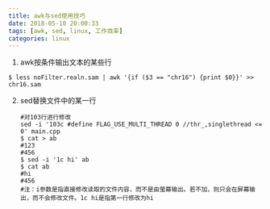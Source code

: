 ```yaml
---
title: awk与sed使用技巧
date: 2018-05-10 20:00:33
tags: [awk, sed, linux, 工作效率]
categories: linux
---
```


1. awk按条件输出文本的某些行

```shell
$ less noFilter.realn.sam | awk '{if ($3 == "chr16") {print $0}}' >> chr16.sam
```

2. sed替换文件中的某一行

   ```shell
   #对103行进行修改
   sed -i '103c #define FLAG_USE_MULTI_THREAD 0 //thr_,singlethread <= 0' main.cpp
   $ cat > ab
   #123
   #456
   $ sed -i '1c hi' ab
   $ cat ab
   #hi 
   #456
   #注：i参数是指直接修改读取的文件内容，而不是由萤幕输出。若不加，则只会在屏幕输出，而不会修改文件。1c hi是指第一行修改为hi
   ```

   ​

